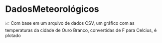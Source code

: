 # DadosMeteorológicos
📈 Com base em um arquivo de dados CSV, um gráfico com as temperaturas da cidade de Ouro Branco, convertidas de F para Celcius, é plotado 
